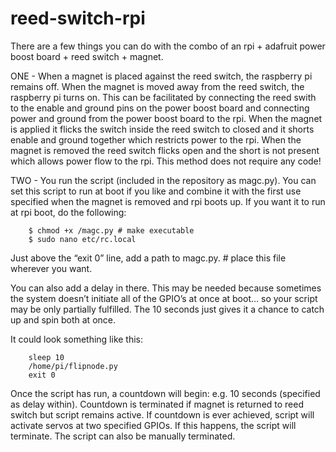 # reed-switch-rpi

There are a few things you can do with the combo of an rpi + adafruit power boost board + reed switch + magnet. 

ONE - When a magnet is placed against the reed switch, the raspberry pi remains off. When the magnet is moved away from the reed switch, the raspberry pi turns on. This can be facilitated by connecting the reed swith to the enable and ground pins on the power boost board and connecting power and ground from the power boost board to the rpi. When the magnet is applied it flicks the switch inside the reed switch to closed and it shorts enable and ground together which restricts power to the rpi. When the magnet is removed the reed switch flicks open and the short is not present which allows power flow to the rpi. This method does not require any code!   

TWO - You run the script (included in the repository as magc.py). You can set this script to run at boot if you like and combine it with the first use specified when the magnet is removed and rpi boots up. If you want it to run at rpi boot, do the following:

        $ chmod +x /magc.py # make executable
        $ sudo nano etc/rc.local 
    
   Just above the “exit 0” line, add a path to magc.py. # place this file wherever you want.
    
   You can also add a delay in there. This may be needed because sometimes the system doesn’t initiate all of the GPIO’s at        once at boot… so your script may be only partially fulfilled. The 10 seconds just gives it a chance to catch up and spin        both at once.
    
   It could look something like this: 
      
        sleep 10
        /home/pi/flipnode.py
        exit 0

   Once the script has run, a countdown will begin: e.g. 10 seconds (specified as delay within). Countdown is terminated if        magnet is returned to reed switch but script remains active. If countdown is ever achieved, script will activate servos at      two specified GPIOs. If this happens, the script will terminate. The script can also be manually terminated.
